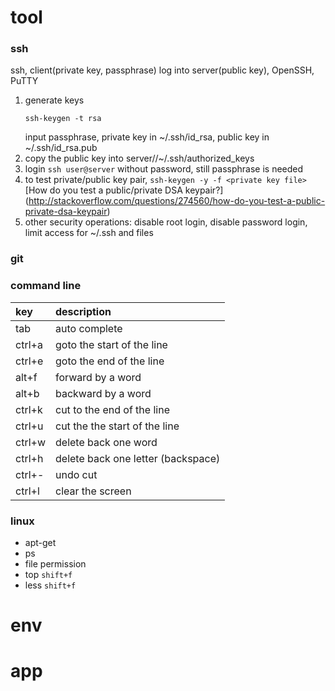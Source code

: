 # tool
### ssh
ssh, client(private key, passphrase) log into server(public key), OpenSSH, PuTTY  

1.  generate keys
    ```
    ssh-keygen -t rsa
    ```  
    input passphrase, private key in ~/.ssh/id_rsa, public key in ~/.ssh/id_rsa.pub
2.  copy the public key into server//~/.ssh/authorized_keys
3.  login `ssh user@server` without password, still passphrase is needed
4.  to test private/public key pair, `ssh-keygen -y -f <private key file>`  
    [How do you test a public/private DSA keypair?]
    (http://stackoverflow.com/questions/274560/how-do-you-test-a-public-private-dsa-keypair)
5.  other security operations: disable root login, disable password login, limit access for ~/.ssh and files

### git
### command line
key | description
:--- | :---
tab | auto complete
ctrl+a | goto the start of the line
ctrl+e | goto the end of the line
alt+f | forward by a word
alt+b | backward by a word
ctrl+k | cut to the end of the line
ctrl+u | cut the the start of the line
ctrl+w | delete back one word
ctrl+h | delete back one letter (backspace)
ctrl+- | undo cut
ctrl+l | clear the screen

### linux
* apt-get
* ps
* file permission
* top `shift+f`
* less `shift+f`

# env

# app
